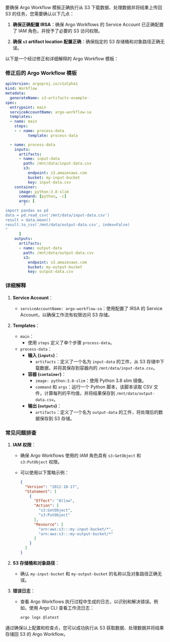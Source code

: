 要确保 Argo Workflow 模板正确执行从 S3 下载数据、处理数据并将结果上传回 S3 的任务，您需要确认以下几点：

1. **确保正确配置 IRSA**：确保 Argo Workflows 的 Service Account 已正确配置了 IAM 角色，并授予了必要的 S3 访问权限。

2. **确保 `s3` artifact location 配置正确**：确保指定的 S3 存储桶和对象路径正确无误。

以下是一个经过修正和详细解释的 Argo Workflow 模板：

### 修正后的 Argo Workflow 模板

```yaml
apiVersion: argoproj.io/v1alpha1
kind: Workflow
metadata:
  generateName: s3-artifacts-example-
spec:
  entrypoint: main
  serviceAccountName: argo-workflow-sa
  templates:
  - name: main
    steps:
    - - name: process-data
          template: process-data

  - name: process-data
    inputs:
      artifacts:
      - name: input-data
        path: /mnt/data/input-data.csv
        s3:
          endpoint: s3.amazonaws.com
          bucket: my-input-bucket
          key: input-data.csv
    container:
      image: python:3.8-slim
      command: [python, -c]
      args: [
        "
import pandas as pd
data = pd.read_csv('/mnt/data/input-data.csv')
result = data.mean()
result.to_csv('/mnt/data/output-data.csv', index=False)
"
      ]
    outputs:
      artifacts:
      - name: output-data
        path: /mnt/data/output-data.csv
        s3:
          endpoint: s3.amazonaws.com
          bucket: my-output-bucket
          key: output-data.csv
```

### 详细解释

1. **Service Account**：
   - `serviceAccountName: argo-workflow-sa`：使用配置了 IRSA 的 Service Account，以确保工作流有权限访问 S3 存储。

2. **Templates**：
   - `main`：
     - 使用 `steps` 定义了单个步骤 `process-data`。
   - `process-data`：
     - **输入 (`inputs`)**：
       - `artifacts`：定义了一个名为 `input-data` 的工件，从 S3 存储中下载数据，并将其保存到容器内的 `/mnt/data/input-data.csv`。
     - **容器 (`container`)**：
       - `image: python:3.8-slim`：使用 Python 3.8 slim 镜像。
       - `command` 和 `args`：运行一个 Python 脚本，该脚本读取 CSV 文件，计算每列的平均值，并将结果保存到 `/mnt/data/output-data.csv`。
     - **输出 (`outputs`)**：
       - `artifacts`：定义了一个名为 `output-data` 的工件，将处理后的数据保存到 S3 存储。

### 常见问题排查

1. **IAM 权限**：
   - 确保 Argo Workflows 使用的 IAM 角色具有 `s3:GetObject` 和 `s3:PutObject` 权限。
   - 可以使用以下策略示例：

     ```json
     {
       "Version": "2012-10-17",
       "Statement": [
         {
           "Effect": "Allow",
           "Action": [
             "s3:GetObject",
             "s3:PutObject"
           ],
           "Resource": [
             "arn:aws:s3:::my-input-bucket/*",
             "arn:aws:s3:::my-output-bucket/*"
           ]
         }
       ]
     }
     ```

2. **S3 存储桶和对象路径**：
   - 确认 `my-input-bucket` 和 `my-output-bucket` 的名称以及对象路径正确无误。

3. **错误日志**：
   - 查看 Argo Workflows 执行过程中生成的日志，以识别和解决错误。例如，使用 Argo CLI 查看工作流日志：

     ```sh
     argo logs @latest
     ```

通过确保以上配置和检查点，您可以成功执行从 S3 获取数据、处理数据并将结果存储回 S3 的 Argo Workflow。